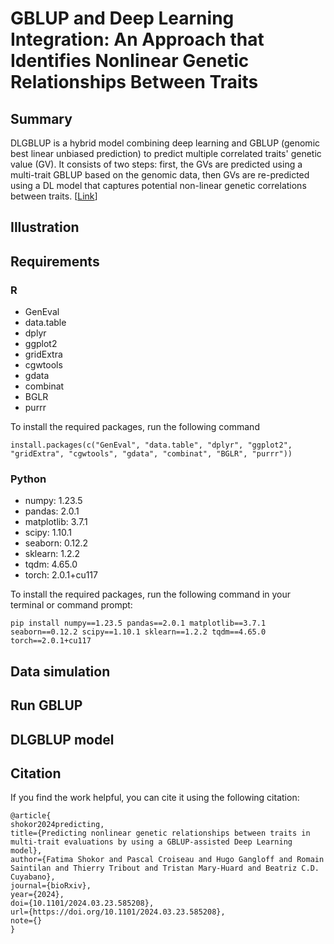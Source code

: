 # GBLUP and Deep Learning Integration: An Approach that Identifies Nonlinear Genetic Relationships Between Traits

## Summary
DLGBLUP is a hybrid model combining deep learning and GBLUP (genomic best linear unbiased prediction) to predict multiple correlated traits' genetic value (GV). It consists of two steps: first, the GVs are predicted using a multi-trait GBLUP based on the genomic data, then GVs are re-predicted using a DL model that captures potential non-linear genetic correlations between traits. [[Link](https://www.biorxiv.org/content/10.1101/2024.03.23.585208v1)]

## Illustration

## Requirements 
### R
- GenEval
- data.table
- dplyr
- ggplot2
- gridExtra
- cgwtools
- gdata
- combinat
- BGLR
- purrr

To install the required packages, run the following command
```shell
install.packages(c("GenEval", "data.table", "dplyr", "ggplot2", "gridExtra", "cgwtools", "gdata", "combinat", "BGLR", "purrr"))
```

### Python
- numpy: 1.23.5
- pandas: 2.0.1
- matplotlib: 3.7.1
- scipy: 1.10.1
- seaborn: 0.12.2
- sklearn: 1.2.2
- tqdm: 4.65.0
- torch: 2.0.1+cu117
  
To install the required packages, run the following command in your terminal or command prompt:
```shell
pip install numpy==1.23.5 pandas==2.0.1 matplotlib==3.7.1 seaborn==0.12.2 scipy==1.10.1 sklearn==1.2.2 tqdm==4.65.0 torch==2.0.1+cu117
```
## Data simulation 
## Run GBLUP
## DLGBLUP model

## Citation
If you find the work helpful, you can cite it using the following citation:
```shell
@article{
shokor2024predicting,
title={Predicting nonlinear genetic relationships between traits in multi-trait evaluations by using a GBLUP-assisted Deep Learning model},
author={Fatima Shokor and Pascal Croiseau and Hugo Gangloff and Romain Saintilan and Thierry Tribout and Tristan Mary-Huard and Beatriz C.D. Cuyabano},
journal={bioRxiv},
year={2024},
doi={10.1101/2024.03.23.585208},
url={https://doi.org/10.1101/2024.03.23.585208},
note={}
}
```
